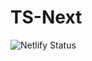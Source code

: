# TS-Next

![Netlify Status](https://api.netlify.com/api/v1/badges/1c9f39e2-f957-434c-8988-edc34d91677b/deploy-status)
